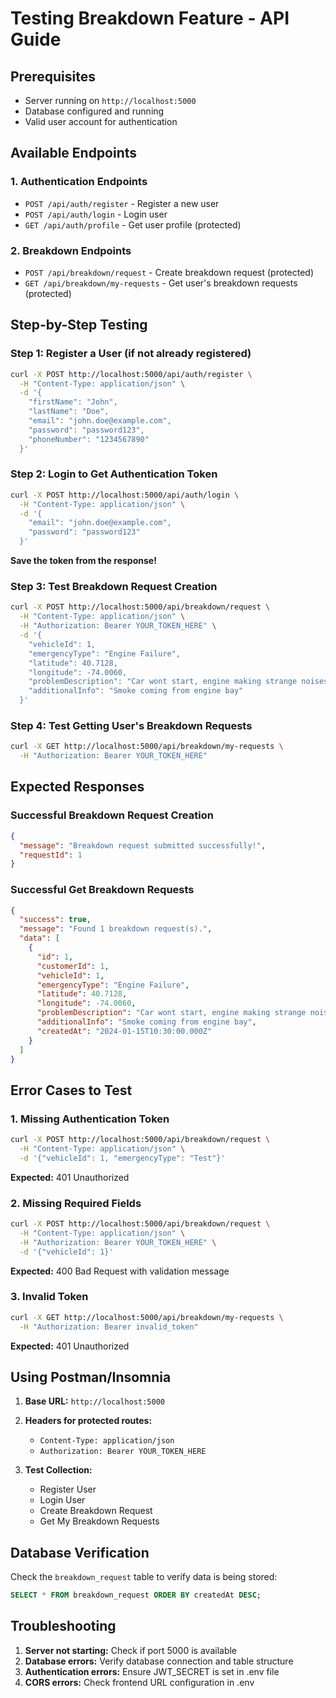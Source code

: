 # Testing Breakdown Feature - API Guide

## Prerequisites
- Server running on `http://localhost:5000`
- Database configured and running
- Valid user account for authentication

## Available Endpoints

### 1. Authentication Endpoints
- `POST /api/auth/register` - Register a new user
- `POST /api/auth/login` - Login user
- `GET /api/auth/profile` - Get user profile (protected)

### 2. Breakdown Endpoints
- `POST /api/breakdown/request` - Create breakdown request (protected)
- `GET /api/breakdown/my-requests` - Get user's breakdown requests (protected)

## Step-by-Step Testing

### Step 1: Register a User (if not already registered)
```bash
curl -X POST http://localhost:5000/api/auth/register \
  -H "Content-Type: application/json" \
  -d '{
    "firstName": "John",
    "lastName": "Doe",
    "email": "john.doe@example.com",
    "password": "password123",
    "phoneNumber": "1234567890"
  }'
```

### Step 2: Login to Get Authentication Token
```bash
curl -X POST http://localhost:5000/api/auth/login \
  -H "Content-Type: application/json" \
  -d '{
    "email": "john.doe@example.com",
    "password": "password123"
  }'
```

**Save the token from the response!**

### Step 3: Test Breakdown Request Creation
```bash
curl -X POST http://localhost:5000/api/breakdown/request \
  -H "Content-Type: application/json" \
  -H "Authorization: Bearer YOUR_TOKEN_HERE" \
  -d '{
    "vehicleId": 1,
    "emergencyType": "Engine Failure",
    "latitude": 40.7128,
    "longitude": -74.0060,
    "problemDescription": "Car wont start, engine making strange noises",
    "additionalInfo": "Smoke coming from engine bay"
  }'
```

### Step 4: Test Getting User's Breakdown Requests
```bash
curl -X GET http://localhost:5000/api/breakdown/my-requests \
  -H "Authorization: Bearer YOUR_TOKEN_HERE"
```

## Expected Responses

### Successful Breakdown Request Creation
```json
{
  "message": "Breakdown request submitted successfully!",
  "requestId": 1
}
```

### Successful Get Breakdown Requests
```json
{
  "success": true,
  "message": "Found 1 breakdown request(s).",
  "data": [
    {
      "id": 1,
      "customerId": 1,
      "vehicleId": 1,
      "emergencyType": "Engine Failure",
      "latitude": 40.7128,
      "longitude": -74.0060,
      "problemDescription": "Car wont start, engine making strange noises",
      "additionalInfo": "Smoke coming from engine bay",
      "createdAt": "2024-01-15T10:30:00.000Z"
    }
  ]
}
```

## Error Cases to Test

### 1. Missing Authentication Token
```bash
curl -X POST http://localhost:5000/api/breakdown/request \
  -H "Content-Type: application/json" \
  -d '{"vehicleId": 1, "emergencyType": "Test"}'
```
**Expected:** 401 Unauthorized

### 2. Missing Required Fields
```bash
curl -X POST http://localhost:5000/api/breakdown/request \
  -H "Content-Type: application/json" \
  -H "Authorization: Bearer YOUR_TOKEN_HERE" \
  -d '{"vehicleId": 1}'
```
**Expected:** 400 Bad Request with validation message

### 3. Invalid Token
```bash
curl -X GET http://localhost:5000/api/breakdown/my-requests \
  -H "Authorization: Bearer invalid_token"
```
**Expected:** 401 Unauthorized

## Using Postman/Insomnia

1. **Base URL:** `http://localhost:5000`
2. **Headers for protected routes:**
   - `Content-Type: application/json`
   - `Authorization: Bearer YOUR_TOKEN_HERE`

3. **Test Collection:**
   - Register User
   - Login User
   - Create Breakdown Request
   - Get My Breakdown Requests

## Database Verification

Check the `breakdown_request` table to verify data is being stored:
```sql
SELECT * FROM breakdown_request ORDER BY createdAt DESC;
```

## Troubleshooting

1. **Server not starting:** Check if port 5000 is available
2. **Database errors:** Verify database connection and table structure
3. **Authentication errors:** Ensure JWT_SECRET is set in .env file
4. **CORS errors:** Check frontend URL configuration in .env

